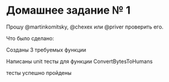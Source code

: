 # Домашнее задание № 1

Прошу @martinkomitsky, @chexex или @priver проверить его.

Что было сделано:

Созданы 3 требуемых функции

Написаны unit тесты для функции ConvertBytesToHumans

тесты успешно пройдены
